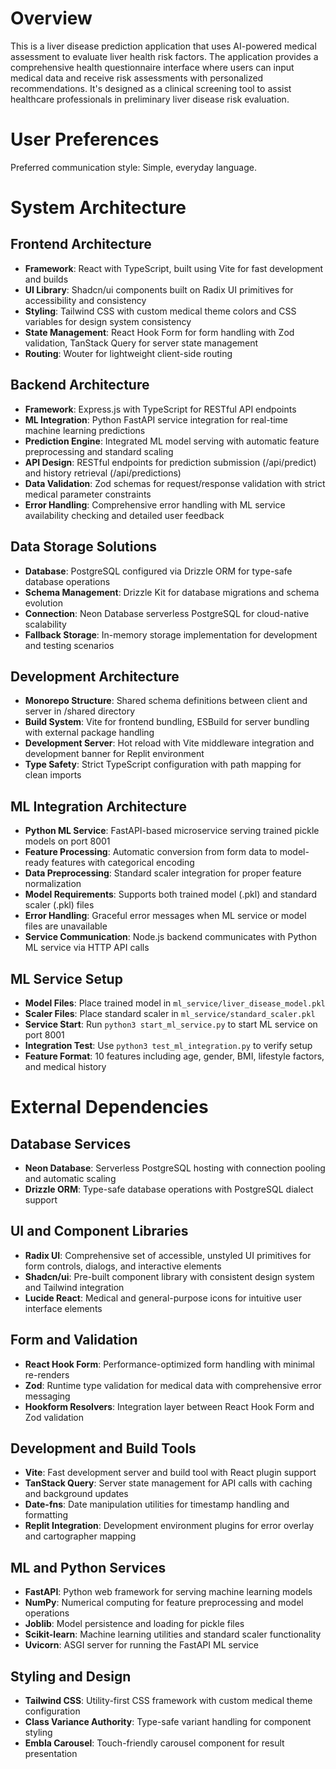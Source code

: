 # Overview

This is a liver disease prediction application that uses AI-powered medical assessment to evaluate liver health risk factors. The application provides a comprehensive health questionnaire interface where users can input medical data and receive risk assessments with personalized recommendations. It's designed as a clinical screening tool to assist healthcare professionals in preliminary liver disease risk evaluation.

# User Preferences

Preferred communication style: Simple, everyday language.

# System Architecture

## Frontend Architecture
- **Framework**: React with TypeScript, built using Vite for fast development and builds
- **UI Library**: Shadcn/ui components built on Radix UI primitives for accessibility and consistency
- **Styling**: Tailwind CSS with custom medical theme colors and CSS variables for design system consistency
- **State Management**: React Hook Form for form handling with Zod validation, TanStack Query for server state management
- **Routing**: Wouter for lightweight client-side routing

## Backend Architecture
- **Framework**: Express.js with TypeScript for RESTful API endpoints
- **ML Integration**: Python FastAPI service integration for real-time machine learning predictions
- **Prediction Engine**: Integrated ML model serving with automatic feature preprocessing and standard scaling
- **API Design**: RESTful endpoints for prediction submission (/api/predict) and history retrieval (/api/predictions)
- **Data Validation**: Zod schemas for request/response validation with strict medical parameter constraints
- **Error Handling**: Comprehensive error handling with ML service availability checking and detailed user feedback

## Data Storage Solutions
- **Database**: PostgreSQL configured via Drizzle ORM for type-safe database operations
- **Schema Management**: Drizzle Kit for database migrations and schema evolution
- **Connection**: Neon Database serverless PostgreSQL for cloud-native scalability
- **Fallback Storage**: In-memory storage implementation for development and testing scenarios

## Development Architecture
- **Monorepo Structure**: Shared schema definitions between client and server in /shared directory
- **Build System**: Vite for frontend bundling, ESBuild for server bundling with external package handling
- **Development Server**: Hot reload with Vite middleware integration and development banner for Replit environment
- **Type Safety**: Strict TypeScript configuration with path mapping for clean imports

## ML Integration Architecture
- **Python ML Service**: FastAPI-based microservice serving trained pickle models on port 8001
- **Feature Processing**: Automatic conversion from form data to model-ready features with categorical encoding
- **Data Preprocessing**: Standard scaler integration for proper feature normalization
- **Model Requirements**: Supports both trained model (.pkl) and standard scaler (.pkl) files
- **Error Handling**: Graceful error messages when ML service or model files are unavailable
- **Service Communication**: Node.js backend communicates with Python ML service via HTTP API calls

## ML Service Setup
- **Model Files**: Place trained model in `ml_service/liver_disease_model.pkl`
- **Scaler Files**: Place standard scaler in `ml_service/standard_scaler.pkl`
- **Service Start**: Run `python3 start_ml_service.py` to start ML service on port 8001
- **Integration Test**: Use `python3 test_ml_integration.py` to verify setup
- **Feature Format**: 10 features including age, gender, BMI, lifestyle factors, and medical history

# External Dependencies

## Database Services
- **Neon Database**: Serverless PostgreSQL hosting with connection pooling and automatic scaling
- **Drizzle ORM**: Type-safe database operations with PostgreSQL dialect support

## UI and Component Libraries
- **Radix UI**: Comprehensive set of accessible, unstyled UI primitives for form controls, dialogs, and interactive elements
- **Shadcn/ui**: Pre-built component library with consistent design system and Tailwind integration
- **Lucide React**: Medical and general-purpose icons for intuitive user interface elements

## Form and Validation
- **React Hook Form**: Performance-optimized form handling with minimal re-renders
- **Zod**: Runtime type validation for medical data with comprehensive error messaging
- **Hookform Resolvers**: Integration layer between React Hook Form and Zod validation

## Development and Build Tools
- **Vite**: Fast development server and build tool with React plugin support
- **TanStack Query**: Server state management for API calls with caching and background updates
- **Date-fns**: Date manipulation utilities for timestamp handling and formatting
- **Replit Integration**: Development environment plugins for error overlay and cartographer mapping

## ML and Python Services
- **FastAPI**: Python web framework for serving machine learning models
- **NumPy**: Numerical computing for feature preprocessing and model operations
- **Joblib**: Model persistence and loading for pickle files
- **Scikit-learn**: Machine learning utilities and standard scaler functionality
- **Uvicorn**: ASGI server for running the FastAPI ML service

## Styling and Design
- **Tailwind CSS**: Utility-first CSS framework with custom medical theme configuration
- **Class Variance Authority**: Type-safe variant handling for component styling
- **Embla Carousel**: Touch-friendly carousel component for result presentation